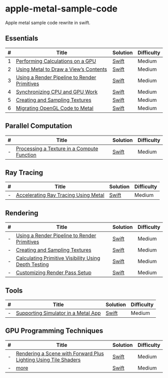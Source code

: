 # apple-metal-sample-code
Apple metal sample code rewrite in swift.



## Essentials

| # | Title | Solution | Difficulty |
|---| ----- | -------- | ---------- |
|1|[Performing Calculations on a GPU](https://developer.apple.com/documentation/metal/basic_tasks_and_concepts/performing_calculations_on_a_gpu) | [Swift](./01_PerformingCalculationsOnAGPU/)|Medium|
|2|[Using Metal to Draw a View’s Contents](https://developer.apple.com/documentation/metal/basic_tasks_and_concepts/using_metal_to_draw_a_view_s_contents) | [Swift](./02_UsingMetalToDrawAViewContentsents/)|Medium|
|3|[Using a Render Pipeline to Render Primitives](https://developer.apple.com/documentation/metal/using_a_render_pipeline_to_render_primitives) | [Swift](./03_UsingARenderPipelineToRenderPrimitives/)|Medium|
|4|[Synchronizing CPU and GPU Work](https://developer.apple.com/documentation/metal/synchronization/synchronizing_cpu_and_gpu_work) | [Swift](./MigratingOpenGLCodeToMetal/)|Medium|
|5|[Creating and Sampling Textures](https://developer.apple.com/documentation/metal/creating_and_sampling_textures) | [Swift](./MigratingOpenGLCodeToMetal/)|Medium|
|6|[Migrating OpenGL Code to Metal](https://developer.apple.com/documentation/metal/migrating_opengl_code_to_metal) | [Swift](./MigratingOpenGLCodeToMetal/)|Medium|


## Parallel Computation

| # | Title | Solution | Difficulty |
|---| ----- | -------- | ---------- |
|-|[Processing a Texture in a Compute Function](https://developer.apple.com/documentation/metal/processing_a_texture_in_a_compute_function) | [Swift](./ProcessingATextureInAComputeFunction/)|Medium|


## Ray Tracing

| # | Title | Solution | Difficulty |
|---| ----- | -------- | ---------- |
|-|[Accelerating Ray Tracing Using Metal](https://developer.apple.com/documentation/metal/accelerating_ray_tracing_using_metal) | [Swift](./ProcessingATextureInAComputeFunction/)|Medium|



## Rendering

| # | Title | Solution | Difficulty |
|---| ----- | -------- | ---------- |
|-|[Using a Render Pipeline to Render Primitives](https://developer.apple.com/documentation/metal/using_a_render_pipeline_to_render_primitives) | [Swift](./UsingARenderPipelineToRenderPrimitives/)|Medium|
|-|[Creating and Sampling Textures](https://developer.apple.com/documentation/metal/creating_and_sampling_textures) | [Swift](./CreatingAndSamplingTextures/)|Medium|
|-|[Calculating Primitive Visibility Using Depth Testing](https://developer.apple.com/documentation/metal/calculating_primitive_visibility_using_depth_testing) | [Swift](./CreatingAndSamplingTextures/)|Medium|
|-|[Customizing Render Pass Setup](https://developer.apple.com/documentation/metal/customizing_render_pass_setup) | [Swift](./CreatingAndSamplingTextures/)|Medium|


## Tools

| # | Title | Solution | Difficulty |
|---| ----- | -------- | ---------- |
|-|[Supporting Simulator in a Metal App](https://developer.apple.com/documentation/metal/supporting_simulator_in_a_metal_app) | [Swift](./ProcessingATextureInAComputeFunction/)|Medium|


## GPU Programming Techniques

| # | Title | Solution | Difficulty |
|---| ----- | -------- | ---------- |
|-|[Rendering a Scene with Forward Plus Lighting Using Tile Shaders](https://developer.apple.com/documentation/metal/rendering_a_scene_with_forward_plus_lighting_using_tile_shaders) | [Swift](./ProcessingATextureInAComputeFunction/)|Medium|
|-|[more]() | [Swift]()|Medium|



